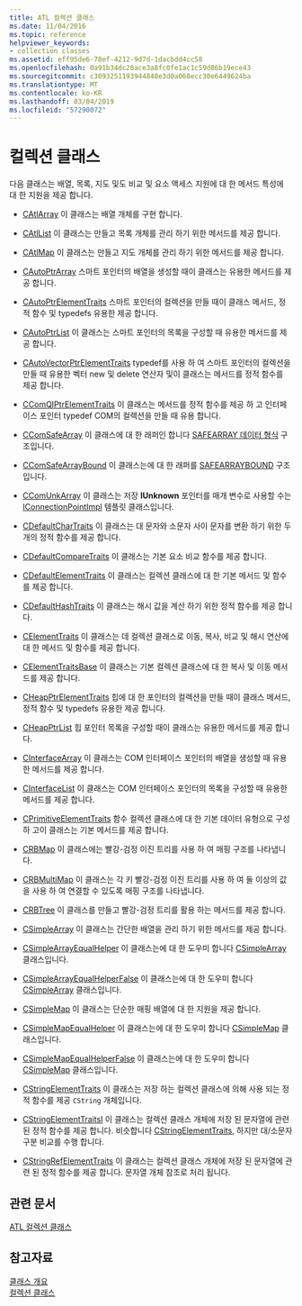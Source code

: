 ```yaml
---
title: ATL 컬렉션 클래스
ms.date: 11/04/2016
ms.topic: reference
helpviewer_keywords:
- collection classes
ms.assetid: eff95de6-78ef-4212-9d7d-1dacbdd4cc58
ms.openlocfilehash: 0a91b34dc28ace3a8fc0fe1ac1c59d86b19ece43
ms.sourcegitcommit: c3093251193944840e3d0a068ecc30e6449624ba
ms.translationtype: MT
ms.contentlocale: ko-KR
ms.lasthandoff: 03/04/2019
ms.locfileid: "57290072"
---
```

# <a name="collection-classes"></a>컬렉션 클래스

다음 클래스는 배열, 목록, 지도 및도 비교 및 요소 액세스 지원에 대 한 메서드 특성에 대 한 지원을 제공 합니다.

- [CAtlArray](../atl/reference/catlarray-class.md) 이 클래스는 배열 개체를 구현 합니다.

- [CAtlList](../atl/reference/catllist-class.md) 이 클래스는 만들고 목록 개체를 관리 하기 위한 메서드를 제공 합니다.

- [CAtlMap](../atl/reference/catlmap-class.md) 이 클래스는 만들고 지도 개체를 관리 하기 위한 메서드를 제공 합니다.

- [CAutoPtrArray](../atl/reference/cautoptrarray-class.md) 스마트 포인터의 배열을 생성할 때이 클래스는 유용한 메서드를 제공 합니다.

- [CAutoPtrElementTraits](../atl/reference/cautoptrelementtraits-class.md) 스마트 포인터의 컬렉션을 만들 때이 클래스 메서드, 정적 함수 및 typedefs 유용한 제공 합니다.

- [CAutoPtrList](../atl/reference/cautoptrlist-class.md) 이 클래스는 스마트 포인터의 목록을 구성할 때 유용한 메서드를 제공 합니다.

- [CAutoVectorPtrElementTraits](../atl/reference/cautovectorptrelementtraits-class.md) typedef를 사용 하 여 스마트 포인터의 컬렉션을 만들 때 유용한 벡터 new 및 delete 연산자 및이 클래스는 메서드를 정적 함수를 제공 합니다.

- [CComQIPtrElementTraits](../atl/reference/ccomqiptrelementtraits-class.md) 이 클래스는 메서드를 정적 함수를 제공 하 고 인터페이스 포인터 typedef COM의 컬렉션을 만들 때 유용 합니다.

- [CComSafeArray](../atl/reference/ccomsafearray-class.md) 이 클래스에 대 한 래퍼인 합니다 [SAFEARRAY 데이터 형식](/windows/desktop/api/oaidl/ns-oaidl-tagsafearray) 구조입니다.

- [CComSafeArrayBound](../atl/reference/ccomsafearraybound-class.md) 이 클래스는에 대 한 래퍼를 [SAFEARRAYBOUND](/windows/desktop/api/oaidl/ns-oaidl-tagsafearraybound) 구조입니다.

- [CComUnkArray](../atl/reference/ccomunkarray-class.md) 이 클래스는 저장 **IUnknown** 포인터를 매개 변수로 사용할 수는 [IConnectionPointImpl](../atl/reference/iconnectionpointimpl-class.md) 템플릿 클래스입니다.

- [CDefaultCharTraits](../atl/reference/cdefaultchartraits-class.md) 이 클래스는 대 문자와 소문자 사이 문자를 변환 하기 위한 두 개의 정적 함수를 제공 합니다.

- [CDefaultCompareTraits](../atl/reference/cdefaultcomparetraits-class.md) 이 클래스는 기본 요소 비교 함수를 제공 합니다.

- [CDefaultElementTraits](../atl/reference/cdefaultelementtraits-class.md) 이 클래스는 컬렉션 클래스에 대 한 기본 메서드 및 함수를 제공 합니다.

- [CDefaultHashTraits](../atl/reference/cdefaulthashtraits-class.md) 이 클래스는 해시 값을 계산 하기 위한 정적 함수를 제공 합니다.

- [CElementTraits](../atl/reference/celementtraits-class.md) 이 클래스는 데 컬렉션 클래스로 이동, 복사, 비교 및 해시 연산에 대 한 메서드 및 함수를 제공 합니다.

- [CElementTraitsBase](../atl/reference/celementtraitsbase-class.md) 이 클래스는 기본 컬렉션 클래스에 대 한 복사 및 이동 메서드를 제공 합니다.

- [CHeapPtrElementTraits](../atl/reference/cheapptrelementtraits-class.md) 힙에 대 한 포인터의 컬렉션을 만들 때이 클래스 메서드, 정적 함수 및 typedefs 유용한 제공 합니다.

- [CHeapPtrList](../atl/reference/cheapptrlist-class.md) 힙 포인터 목록을 구성할 때이 클래스는 유용한 메서드를 제공 합니다.

- [CInterfaceArray](../atl/reference/cinterfacearray-class.md) 이 클래스는 COM 인터페이스 포인터의 배열을 생성할 때 유용한 메서드를 제공 합니다.

- [CInterfaceList](../atl/reference/cinterfacelist-class.md) 이 클래스는 COM 인터페이스 포인터의 목록을 구성할 때 유용한 메서드를 제공 합니다.

- [CPrimitiveElementTraits](../atl/reference/cprimitiveelementtraits-class.md) 함수 컬렉션 클래스에 대 한 기본 데이터 유형으로 구성 하 고이 클래스는 기본 메서드를 제공 합니다.

- [CRBMap](../atl/reference/crbmap-class.md) 이 클래스에는 빨강-검정 이진 트리를 사용 하 여 매핑 구조를 나타냅니다.

- [CRBMultiMap](../atl/reference/crbmultimap-class.md) 이 클래스는 각 키 빨강-검정 이진 트리를 사용 하 여 둘 이상의 값을 사용 하 여 연결할 수 있도록 매핑 구조를 나타냅니다.

- [CRBTree](../atl/reference/crbtree-class.md) 이 클래스를 만들고 빨강-검정 트리를 활용 하는 메서드를 제공 합니다.

- [CSimpleArray](../atl/reference/csimplearray-class.md) 이 클래스는 간단한 배열을 관리 하기 위한 메서드를 제공 합니다.

- [CSimpleArrayEqualHelper](../atl/reference/csimplearrayequalhelper-class.md) 이 클래스는에 대 한 도우미 합니다 [CSimpleArray](../atl/reference/csimplearray-class.md) 클래스입니다.

- [CSimpleArrayEqualHelperFalse](../atl/reference/csimplearrayequalhelperfalse-class.md) 이 클래스는에 대 한 도우미 합니다 [CSimpleArray](../atl/reference/csimplearray-class.md) 클래스입니다.

- [CSimpleMap](../atl/reference/csimplemap-class.md) 이 클래스는 단순한 매핑 배열에 대 한 지원을 제공 합니다.

- [CSimpleMapEqualHelper](../atl/reference/csimplemapequalhelper-class.md) 이 클래스는에 대 한 도우미 합니다 [CSimpleMap](../atl/reference/csimplemap-class.md) 클래스입니다.

- [CSimpleMapEqualHelperFalse](../atl/reference/csimplemapequalhelperfalse-class.md) 이 클래스는에 대 한 도우미 합니다 [CSimpleMap](../atl/reference/csimplemap-class.md) 클래스입니다.

- [CStringElementTraits](../atl/reference/cstringelementtraits-class.md) 이 클래스는 저장 하는 컬렉션 클래스에 의해 사용 되는 정적 함수를 제공 `CString` 개체입니다.

- [CStringElementTraitsI](../atl/reference/cstringelementtraitsi-class.md) 이 클래스는 컬렉션 클래스 개체에 저장 된 문자열에 관련 된 정적 함수를 제공 합니다. 비슷합니다 [CStringElementTraits](../atl/reference/cstringelementtraits-class.md), 하지만 대/소문자 구분 비교를 수행 합니다.

- [CStringRefElementTraits](../atl/reference/cstringrefelementtraits-class.md) 이 클래스는 컬렉션 클래스 개체에 저장 된 문자열에 관련 된 정적 함수를 제공 합니다. 문자열 개체 참조로 처리 됩니다.

## <a name="related-articles"></a>관련 문서

[ATL 컬렉션 클래스](../atl/atl-collection-classes.md)

## <a name="see-also"></a>참고자료

[클래스 개요](../atl/atl-class-overview.md)<br/>
[컬렉션 클래스](../atl/atl-collection-classes.md)

